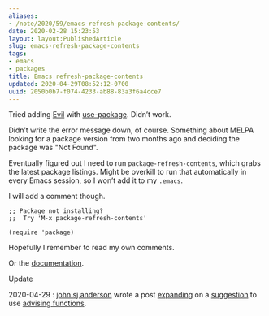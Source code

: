 ```yaml
---
aliases:
- /note/2020/59/emacs-refresh-package-contents/
date: 2020-02-28 15:23:53
layout: layout:PublishedArticle
slug: emacs-refresh-package-contents
tags:
- emacs
- packages
title: Emacs refresh-package-contents
updated: 2020-04-29T08:52:12-0700
uuid: 2050b0b7-f074-4233-ab88-83a3f6a4cce7
---
```


Tried adding [Evil](https://www.emacswiki.org/emacs/Evil) with
[use-package](/post/2019/11/emacs-use-package). Didn’t work.

Didn’t write the error message down, of course. Something about MELPA
looking for a package version from two months ago and deciding the
package was "Not Found".

Eventually figured out I need to run `package-refresh-contents`, which
grabs the latest package listings. Might be overkill to run that
automatically in every Emacs session, so I won’t add it to my `.emacs`.

I will add a comment though.

``` elisp
;; Package not installing?
;;  Try 'M-x package-refresh-contents'

(require 'package)
```

Hopefully I remember to read my own comments.

Or the
[documentation](https://evil.readthedocs.io/en/latest/overview.html#installation-via-package-el).

[john sj anderson]: https://genehack.org

<div class="admonition">
<p class="admonition-title">Update</p>

2020-04-29
:  [john sj anderson][] wrote a post
  [expanding](https://genehack.blog/2020/04/a-bit-of-emacs-advice/) on
  a [suggestion](https://mastodon.social/@genehack/103737652356761968)
  to use [advising
  functions](https://www.gnu.org/software/emacs/manual/html_node/elisp/Advising-Functions.html).
  
  </div>